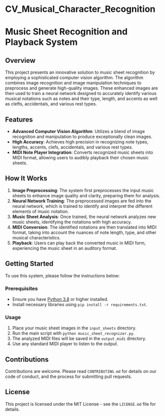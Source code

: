# CV_Musical_Character_Recognition

# Music Sheet Recognition and Playback System

## Overview
This project presents an innovative solution to music sheet recognition by employing a sophisticated computer vision algorithm. The algorithm combines image recognition and image manipulation techniques to preprocess and generate high-quality images. These enhanced images are then used to train a neural network designed to accurately identify various musical notations such as notes and their type, length, and accents as well as clefts, accidentals, and various rest types.

## Features
- **Advanced Computer Vision Algorithm**: Utilizes a blend of image recognition and manipulation to produce exceptionally clean images.
- **High Accuracy**: Achieves high precision in recognizing note types, lengths, accents, clefs, accidentals, and various rest types.
- **MIDI Note Player Integration**: Converts recognized music sheets into MIDI format, allowing users to audibly playback their chosen music sheets.

## How It Works
1. **Image Preprocessing**: The system first preprocesses the input music sheets to enhance image quality and clarity, preparing them for analysis.
2. **Neural Network Training**: The preprocessed images are fed into the neural network, which is trained to identify and interpret the different elements of music notation.
3. **Music Sheet Analysis**: Once trained, the neural network analyzes new music sheets, identifying the notations with high accuracy.
4. **MIDI Conversion**: The identified notations are then translated into MIDI format, taking into account the nuances of note length, type, and other musical characteristics.
5. **Playback**: Users can play back the converted music in MIDI form, experiencing the music sheet in an auditory format.

## Getting Started
To use this system, please follow the instructions below:

### Prerequisites
- Ensure you have [Python 3.8](https://www.python.org/downloads/) or higher installed.
- Install necessary libraries using `pip install -r requirements.txt`.

### Usage
1. Place your music sheet images in the `input_sheets` directory.
2. Run the main script with `python music_sheet_recognizer.py`.
3. The analyzed MIDI files will be saved in the `output_midi` directory.
4. Use any standard MIDI player to listen to the output.

## Contributions
Contributions are welcome. Please read `CONTRIBUTING.md` for details on our code of conduct, and the process for submitting pull requests.

## License
This project is licensed under the MIT License - see the `LICENSE.md` file for details.
